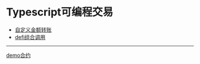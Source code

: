 # Typescript可编程交易

- [自定义金额转账](./money-transfer.ts)
- [defi组合调用](./defi-ptb-transaction.ts)

---
[demo合约](./demo-contract)
